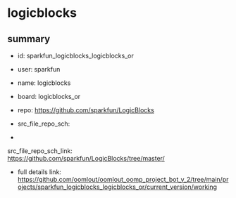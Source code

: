 # logicblocks
 
## summary 
* id: sparkfun_logicblocks_logicblocks_or
* user: sparkfun
* name: logicblocks
* board: logicblocks_or
* repo: https://github.com/sparkfun/LogicBlocks



* src_file_repo_sch: 
*
 src_file_repo_sch_link: https://github.com/sparkfun/LogicBlocks/tree/master/
* full details link: https://github.com/oomlout/oomlout_oomp_project_bot_v_2/tree/main/projects/sparkfun_logicblocks_logicblocks_or/current_version/working  






